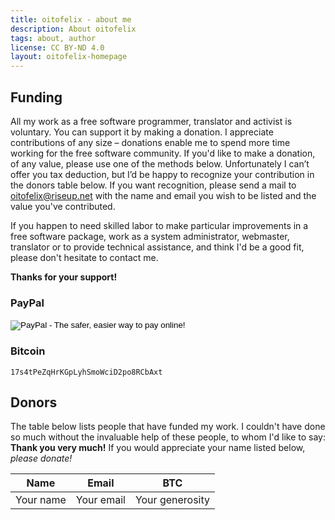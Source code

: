 ```yaml
---
title: oitofelix - about me
description: About oitofelix
tags: about, author
license: CC BY-ND 4.0
layout: oitofelix-homepage
---
```

## Funding

All my work as a free software programmer, translator and activist is
voluntary.  You can support it by making a donation.  I appreciate
contributions of any size – donations enable me to spend more time
working for the free software community.  If you'd like to make a
donation, of any value, please use one of the methods below.
Unfortunately I can’t offer you tax deduction, but I’d be happy to
recognize your contribution in the donors table below.  If you want
recognition, please send a mail to
[oitofelix@riseup.net](mailto:oitofelix@riseup.net) with the name and
email you wish to be listed and the value you've contributed.

If you happen to need skilled labor to make particular improvements in
a free software package, work as a system administrator, webmaster,
translator or to provide technical assistance, and think I'd be a good
fit, please don't hesitate to contact me.

__Thanks for your support!__


### PayPal

<form action="https://www.paypal.com/cgi-bin/webscr" method="post" target="_top">
<input type="hidden" name="cmd" value="_s-xclick">
<input type="hidden" name="hosted_button_id" value="PHX5747DHDXB8">
<input type="image" src="https://www.paypalobjects.com/en_US/i/btn/btn_donateCC_LG.gif" border="0" name="submit" alt="PayPal - The safer, easier way to pay online!">
<img alt="" border="0" src="https://www.paypalobjects.com/pt_BR/i/scr/pixel.gif" width="1" height="1">
</form>


### Bitcoin

<p id="bitcoin-address">
<code>17s4tPeZqHrKGpLyhSmoWciD2po8RCbAxt</code>
</p>


## Donors

The table below lists people that have funded my work.  I couldn't
have done so much without the invaluable help of these people, to whom
I'd like to say: __Thank you very much!__ If you would appreciate your
name listed below, _please donate!_

Name | Email | BTC
-----|-------|-----
Your name | Your email | Your generosity
